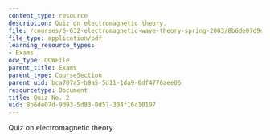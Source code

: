 ```yaml
---
content_type: resource
description: Quiz on electromagnetic theory.
file: /courses/6-632-electromagnetic-wave-theory-spring-2003/8b6de07d9d935d830d57304f16c10197_Q2.pdf
file_type: application/pdf
learning_resource_types:
- Exams
ocw_type: OCWFile
parent_title: Exams
parent_type: CourseSection
parent_uid: bca707a5-b9a5-5d11-1da9-0df4776aee06
resourcetype: Document
title: Quiz No. 2
uid: 8b6de07d-9d93-5d83-0d57-304f16c10197
---
```

Quiz on electromagnetic theory.

